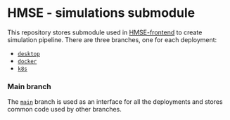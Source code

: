 # HMSE - simulations submodule

This repository stores submodule used in [HMSE-frontend](https://github.com/WaterlinePL/HMSE-frontend) to create 
simulation pipeline. There are three branches, one for each deployment:
* [`desktop`](https://github.com/WaterlinePL/hmse_simulations/tree/desktop)
* [`docker`](https://github.com/WaterlinePL/hmse_simulations/tree/docker)
* [`k8s`](https://github.com/WaterlinePL/hmse_simulations/tree/k8s)


### Main branch
The [`main`](https://github.com/WaterlinePL/hmse_simulations/tree/main) branch is used as an interface for all the 
deployments and stores common code used by other branches.
